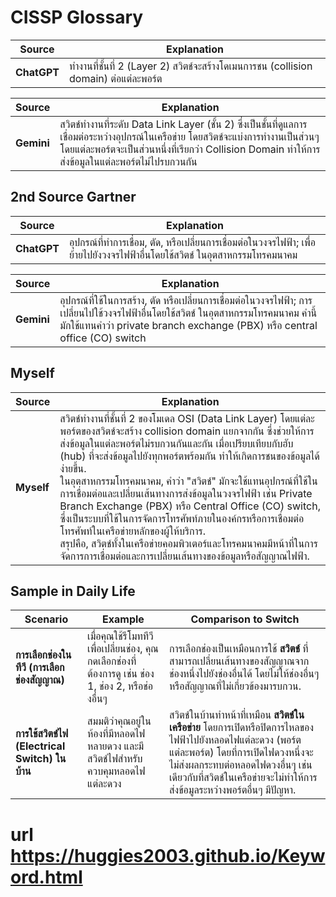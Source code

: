 # CISSP Glossary

| **Source** | **Explanation** |
|------------|-----------------|
| **ChatGPT** | ทำงานที่ชั้นที่ 2 (Layer 2) สวิตช์จะสร้างโดเมนการชน (collision domain) ต่อแต่ละพอร์ต |


| **Source** | **Explanation** |
|------------|-----------------|
| **Gemini**  | สวิตช์ทำงานที่ระดับ Data Link Layer (ชั้น 2) ซึ่งเป็นชั้นที่ดูแลการเชื่อมต่อระหว่างอุปกรณ์ในเครือข่าย โดยสวิตช์จะแบ่งการทำงานเป็นส่วนๆ โดยแต่ละพอร์ตจะเป็นส่วนหนึ่งที่เรียกว่า Collision Domain ทำให้การส่งข้อมูลในแต่ละพอร์ตไม่ไปรบกวนกัน |

## 2nd Source Gartner

| **Source** | **Explanation** |
|------------|-----------------|
| **ChatGPT** | อุปกรณ์ที่ทำการเชื่อม, ตัด, หรือเปลี่ยนการเชื่อมต่อในวงจรไฟฟ้า; เพื่อย้ายไปยังวงจรไฟฟ้าอื่นโดยใช้สวิตช์ ในอุตสาหกรรมโทรคมนาคม  |

| **Source** | **Explanation** |
|------------|-----------------|
| **Gemini** | อุปกรณ์ที่ใช้ในการสร้าง, ตัด หรือเปลี่ยนการเชื่อมต่อในวงจรไฟฟ้า; การเปลี่ยนไปใช้วงจรไฟฟ้าอื่นโดยใช้สวิตช์ ในอุตสาหกรรมโทรคมนาคม คำนี้มักใช้แทนคำว่า private branch exchange (PBX) หรือ central office (CO) switch  |

## Myself

| **Source** | **Explanation** |
|------------|-----------------|
| **Myself**  | สวิตช์ทำงานที่ชั้นที่ 2 ของโมเดล OSI (Data Link Layer) โดยแต่ละพอร์ตของสวิตช์จะสร้าง collision domain แยกจากกัน ซึ่งช่วยให้การส่งข้อมูลในแต่ละพอร์ตไม่รบกวนกันและกัน เมื่อเปรียบเทียบกับฮับ (hub) ที่จะส่งข้อมูลไปยังทุกพอร์ตพร้อมกัน ทำให้เกิดการชนของข้อมูลได้ง่ายขึ้น.<br>ในอุตสาหกรรมโทรคมนาคม, คำว่า "สวิตช์" มักจะใช้แทนอุปกรณ์ที่ใช้ในการเชื่อมต่อและเปลี่ยนเส้นทางการส่งข้อมูลในวงจรไฟฟ้า เช่น Private Branch Exchange (PBX) หรือ Central Office (CO) switch, ซึ่งเป็นระบบที่ใช้ในการจัดการโทรศัพท์ภายในองค์กรหรือการเชื่อมต่อโทรศัพท์ในเครือข่ายหลักของผู้ให้บริการ.<br>สรุปคือ, สวิตช์ทั้งในเครือข่ายคอมพิวเตอร์และโทรคมนาคมมีหน้าที่ในการจัดการการเชื่อมต่อและการเปลี่ยนเส้นทางของข้อมูลหรือสัญญาณไฟฟ้า. |

## Sample in Daily Life

| **Scenario** | **Example** | **Comparison to Switch** |
|--------------|-------------|--------------------------|
| **การเลือกช่องในทีวี (การเลือกช่องสัญญาณ)** | เมื่อคุณใช้รีโมททีวีเพื่อเปลี่ยนช่อง, คุณกดเลือกช่องที่ต้องการดู เช่น ช่อง 1, ช่อง 2, หรือช่องอื่นๆ | การเลือกช่องเป็นเหมือนการใช้ **สวิตช์** ที่สามารถเปลี่ยนเส้นทางของสัญญาณจากช่องหนึ่งไปยังช่องอื่นได้ โดยไม่ให้ช่องอื่นๆ หรือสัญญาณที่ไม่เกี่ยวข้องมารบกวน. |
| **การใช้สวิตช์ไฟ (Electrical Switch) ในบ้าน** | สมมติว่าคุณอยู่ในห้องที่มีหลอดไฟหลายดวง และมีสวิตช์ไฟสำหรับควบคุมหลอดไฟแต่ละดวง | สวิตช์ในบ้านทำหน้าที่เหมือน **สวิตช์ในเครือข่าย** โดยการเปิดหรือปิดการไหลของไฟฟ้าไปยังหลอดไฟแต่ละดวง (พอร์ตแต่ละพอร์ต) โดยที่การเปิดไฟดวงหนึ่งจะไม่ส่งผลกระทบต่อหลอดไฟดวงอื่นๆ เช่นเดียวกับที่สวิตช์ในเครือข่ายจะไม่ทำให้การส่งข้อมูลระหว่างพอร์ตอื่นๆ มีปัญหา. |


# url https://huggies2003.github.io/Keyword.html
